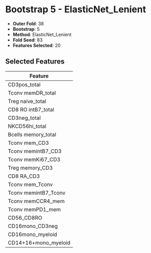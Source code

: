 # Bootstrap 5 - ElasticNet_Lenient

- **Outer Fold**: 38
- **Bootstrap**: 5
- **Method**: ElasticNet_Lenient
- **Fold Seed**: 83
- **Features Selected**: 20

## Selected Features

| Feature |
|---------|
| CD3pos_total |
| Tconv memDR_total |
| Treg naive_total |
| CD8 RO intB7_total |
| CD3neg_total |
| NKCD56hi_total |
| Bcells memory_total |
| Tconv mem_CD3 |
| Tconv memintB7_CD3 |
| Tconv memKi67_CD3 |
| Treg memory_CD3 |
| CD8 RA_CD3 |
| Tconv mem_Tconv |
| Tconv memintB7_Tconv |
| Tconv memCCR4_mem |
| Tconv memPD1_mem |
| CD56_CD8RO |
| CD16mono_CD3neg |
| CD16mono_myeloid |
| CD14+16+mono_myeloid |
